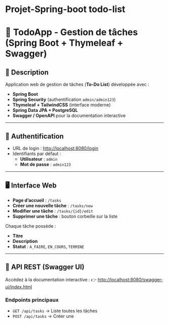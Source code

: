 # Projet-Spring-boot todo-list

# 📌 TodoApp - Gestion de tâches (Spring Boot + Thymeleaf + Swagger)

## 🚀 Description
Application web de gestion de tâches (**To-Do List**) développée avec :
- **Spring Boot**
- **Spring Security** (authentification `admin/admin123`)
- **Thymeleaf + TailwindCSS** (interface moderne)
- **Spring Data JPA + PostgreSQL**
- **Swagger / OpenAPI** pour la documentation interactive

---

## 🔑 Authentification
- URL de login : [http://localhost:8080/login](http://localhost:8080/login)
- Identifiants par défaut :
  - **Utilisateur** : `admin`
  - **Mot de passe** : `admin123`

---

## 🖥️ Interface Web
- **Page d’accueil** : `/tasks`
- **Créer une nouvelle tâche** : `/tasks/new`
- **Modifier une tâche** : `/tasks/{id}/edit`
- **Supprimer une tâche** : bouton corbeille sur la liste

Chaque tâche possède :
- **Titre**
- **Description**
- **Statut** : `A_FAIRE`, `EN_COURS`, `TERMINE`

---

## 📖 API REST (Swagger UI)
Accédez à la documentation interactive :
👉 [http://localhost:8080/swagger-ui/index.html](http://localhost:8080/swagger-ui/index.html)

### Endpoints principaux
- `GET /api/tasks` → Liste toutes les tâches
- `POST /api/tasks` → Créer une
